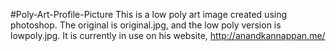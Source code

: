 #Poly-Art-Profile-Picture
This is a low poly art image created using photoshop. The original is original.jpg, and the low poly version is lowpoly.jpg. It is currently in use on his website, http://anandkannappan.me/
